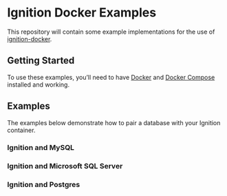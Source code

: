 # Ignition Docker Examples

This repository will contain some example implementations for the use of [ignition-docker](https://github.com/thirdgen88/ignition-docker).

## Getting Started

To use these examples, you’ll need to have [Docker](https://docs.docker.com/install/) and [Docker Compose](https://docs.docker.com/compose/install/)  installed and working.

## Examples

The examples below demonstrate how to pair a database with your Ignition container.  

### Ignition and MySQL

### Ignition and Microsoft SQL Server

### Ignition and Postgres

